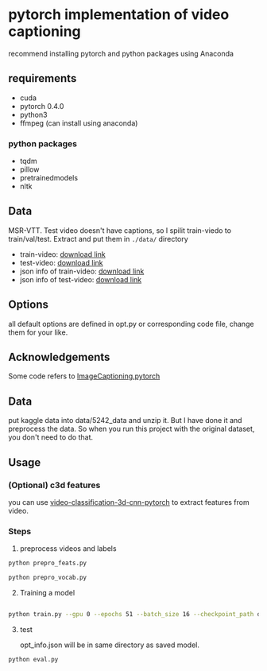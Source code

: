 # pytorch implementation of video captioning

recommend installing pytorch and python packages using Anaconda

## requirements

- cuda
- pytorch 0.4.0
- python3
- ffmpeg (can install using anaconda)

### python packages

- tqdm
- pillow
- pretrainedmodels
- nltk

## Data

MSR-VTT. Test video doesn't have captions, so I spilit train-viedo to train/val/test. Extract and put them in `./data/`
directory

- train-video: [download link](https://drive.google.com/file/d/1Qi6Gn_l93SzrvmKQQu-drI90L-x8B0ly/view?usp=sharing)
- test-video: [download link](https://drive.google.com/file/d/10fPbEhD-ENVQihrRvKFvxcMzkDlhvf4Q/view?usp=sharing)
- json info of
  train-video: [download link](https://drive.google.com/file/d/1LcTtsAvfnHhUfHMiI4YkDgN7lF1-_-m7/view?usp=sharing)
- json info of
  test-video: [download link](https://drive.google.com/file/d/1Kgra0uMKDQssclNZXRLfbj9UQgBv-1YE/view?usp=sharing)

## Options

all default options are defined in opt.py or corresponding code file, change them for your like.

## Acknowledgements

Some code refers
to [ImageCaptioning.pytorch](https://github.com/yunjey/pytorch-tutorial/tree/master/tutorials/03-advanced/image_captioning)

## Data

put kaggle data into data/5242_data and unzip it. But I have done it and preprocess the data. So when you run this
project with the original dataset, you don't need to do that.

## Usage

### (Optional) c3d features

you can use [video-classification-3d-cnn-pytorch](https://github.com/kenshohara/video-classification-3d-cnn-pytorch) to
extract features from video.

### Steps

1. preprocess videos and labels

```bash
python prepro_feats.py 

python prepro_vocab.py
```

2. Training a model

```bash

python train.py --gpu 0 --epochs 51 --batch_size 16 --checkpoint_path data/save --feats_dir data/feats/resnet152 --model S2VTAttModel  --with_c3d 0 --dim_vid 2048 --max_len 5
```

3. test

   opt_info.json will be in same directory as saved model.

```bash
python eval.py 
```